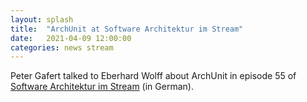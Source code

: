 ```yaml
---
layout: splash
title:  "ArchUnit at Software Architektur im Stream"
date:   2021-04-09 12:00:00
categories: news stream
---
```


Peter Gafert talked to Eberhard Wolff about ArchUnit in episode 55 of [Software Architektur im Stream](https://software-architektur.tv/2021/04/09/folge55.html) (in German).
